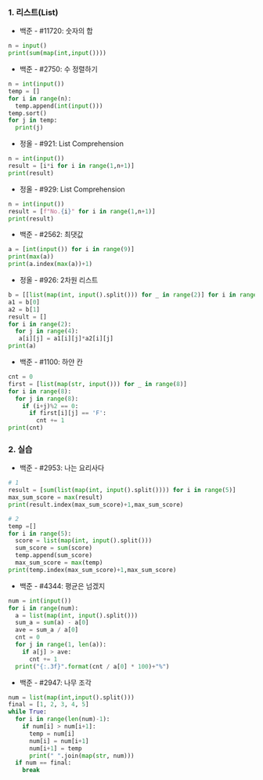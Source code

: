 ### 1. 리스트(List)



- 백준 - #11720: 숫자의 합

``` python
n = input()
print(sum(map(int,input())))
```



- 백준 - #2750: 수 정렬하기

``` python
n = int(input())
temp = []
for i in range(n):
  temp.append(int(input()))
temp.sort()
for j in temp:
  print(j)
```



- 정올 - #921: List Comprehension

``` python
n = int(input())
result = [i*i for i in range(1,n+1)]
print(result)
```



- 정올 - #929: List Comprehension

``` python
n = int(input())
result = [f"No.{i}" for i in range(1,n+1)]
print(result)
```



- 백준 - #2562: 최댓값

``` python
a = [int(input()) for i in range(9)]
print(max(a))
print(a.index(max(a))+1)
```



- 정올 - #926: 2차원 리스트

``` python
b = [[list(map(int, input().split())) for _ in range(2)] for i in range(2)]
a1 = b[0]
a2 = b[1]
result = []
for i in range(2):
  for j in range(4):
   a[i][j] = a1[i][j]*a2[i][j]
print(a)
```



- 백준 - #1100: 하얀 칸

``` python
cnt = 0
first = [list(map(str, input())) for _ in range(8)]
for i in range(8):
  for j in range(8):
    if (i+j)%2 == 0:
      if first[i][j] == 'F':
        cnt += 1
print(cnt)
```



### 2. 실습



- 백준 - #2953: 나는 요리사다

``` python
# 1
result = [sum(list(map(int, input().split()))) for i in range(5)]
max_sum_score = max(result)
print(result.index(max_sum_score)+1,max_sum_score)

# 2
temp =[]
for i in range(5):
  score = list(map(int, input().split()))
  sum_score = sum(score)
  temp.append(sum_score)
  max_sum_score = max(temp)
print(temp.index(max_sum_score)+1,max_sum_score)
```



- 백준 - #4344: 평균은 넘겠지

```python
num = int(input())
for i in range(num):
  a = list(map(int, input().split()))
  sum_a = sum(a) - a[0]
  ave = sum_a / a[0]
  cnt = 0
  for j in range(1, len(a)):
    if a[j] > ave:
      cnt += 1
  print("{:.3f}".format(cnt / a[0] * 100)+"%")
```



- 백준 - #2947: 나무 조각

```python
num = list(map(int,input().split()))
final = [1, 2, 3, 4, 5]
while True:
  for i in range(len(num)-1):
    if num[i] > num[i+1]:
      temp = num[i]
      num[i] = num[i+1]
      num[i+1] = temp
      print(" ".join(map(str, num)))
  if num == final:
    break
```

